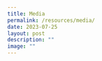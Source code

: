 ```yaml
---
title: Media
permalink: /resources/media/
date: 2023-07-25
layout: post
description: ""
image: ""
---
```

